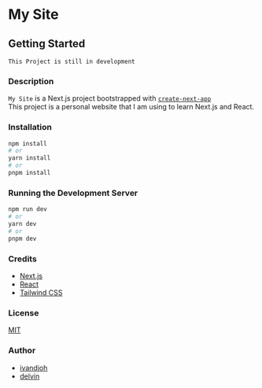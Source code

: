 # My Site

## Getting Started  

`This Project is still in development`

### Description
`My Site` is a Next.js project bootstrapped with [`create-next-app`](https://nextjs.org/)  
This project is a personal website that I am using to learn Next.js and React.

### Installation
```bash
npm install
# or
yarn install
# or
pnpm install
```

### Running the Development Server

```bash
npm run dev
# or
yarn dev
# or
pnpm dev
```

### Credits
 - [Next.js](https://nextjs.org/)
 - [React](https://reactjs.org/)
 - [Tailwind CSS](https://tailwindcss.com/)

### License
[MIT](https://choosealicense.com/licenses/mit/)

### Author
 - [ivandjoh](https://linkedin.com/in/ivandjoh)
 - [delvin](https://github.com/delvincakep)
